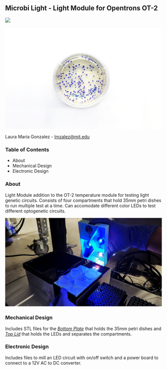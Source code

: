 ## Microbi Light - Light Module for Opentrons OT-2

<img src="images/Microbilight.png"><br>

<img src="images/Light_Sensing_Ecoli.png"><br>

Laura Maria Gonzalez - lmzalez@mit.edu

### Table of Contents

+ About
+ Mechanical Design
+ Electronic Design

### About

Light Module addition to the OT-2 temperature module for testing light genetic circuits.
Consists of four compartments that hold 35mm petri dishes to run multiple test at a time. Can
accomodate different color LEDs to test different optogenetic circuits.

<img src="images/Microbi_Light_Module.png"><br>

### Mechanical Design
Includes STL files for the *[Bottom Plate](mechanical_design/Bottom_Plate.stl)* that holds the 35mm petri dishes and *[Top Lid](mechanical_design/Top_Lid.stl)* that holds the LEDs and separates the compartments.

### Electronic Design
Includes files to mill an LED circuit with on/off switch and a power board to connect to a 12V AC to DC converter.
